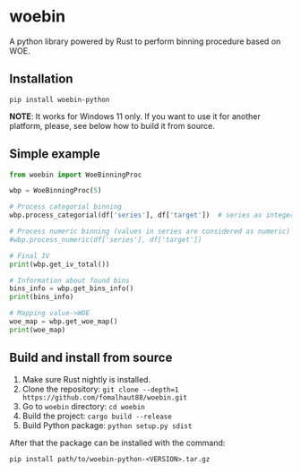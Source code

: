 # woebin

A python library powered by Rust to perform binning procedure based on WOE.

## Installation

```
pip install woebin-python
```

**NOTE**: It works for Windows 11 only. If you want to use it for another platform, please, see below how to build it from source.

## Simple example

```python
from woebin import WoeBinningProc

wbp = WoeBinningProc(5)

# Process categorial binning
wbp.process_categorial(df['series'], df['target'])  # series as integers, target as 0-1 or boolean

# Process numeric binning (values in series are considered as numeric)
#wbp.process_numeric(df['series'], df['target'])

# Final IV
print(wbp.get_iv_total())

# Information about found bins
bins_info = wbp.get_bins_info()
print(bins_info)

# Mapping value->WOE
woe_map = wbp.get_woe_map()
print(woe_map)
```

## Build and install from source

1. Make sure Rust nightly is installed.
2. Clone the repository: `git clone --depth=1 https://github.com/fomalhaut88/woebin.git`
3. Go to `woebin` directory: `cd woebin`
4. Build the project: `cargo build --release`
5. Build Python package: `python setup.py sdist`

After that the package can be installed with the command:

```
pip install path/to/woebin-python-<VERSION>.tar.gz
```
